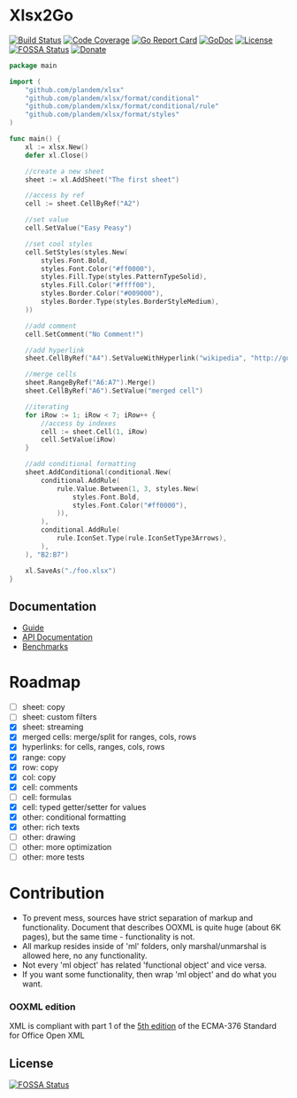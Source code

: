 # Xlsx2Go
[![Build Status](https://travis-ci.org/plandem/xlsx.svg?branch=master)](https://travis-ci.org/plandem/xlsx)
[![Code Coverage](https://codecov.io/gh/plandem/xlsx/branch/master/graph/badge.svg)](https://codecov.io/gh/plandem/xlsx) 
[![Go Report Card](https://goreportcard.com/badge/github.com/plandem/xlsx)](https://goreportcard.com/report/github.com/plandem/xlsx)
[![GoDoc](https://godoc.org/github.com/plandem/xlsx?status.svg)](https://godoc.org/github.com/plandem/xlsx)
[![License](http://img.shields.io/badge/license-MIT-red.svg?style=flat)](https://raw.githubusercontent.com/plandem/xlsx/master/LICENSE) 
[![FOSSA Status](https://app.fossa.io/api/projects/git%2Bgithub.com%2Fplandem%2Fxlsx.svg?type=shield)](https://app.fossa.io/projects/git%2Bgithub.com%2Fplandem%2Fxlsx?ref=badge_shield)
[![Donate](https://img.shields.io/badge/Donate-PayPal-green.svg)](https://www.paypal.me/gayvoronsky)

```go
package main

import (
	"github.com/plandem/xlsx"
	"github.com/plandem/xlsx/format/conditional"
	"github.com/plandem/xlsx/format/conditional/rule"
	"github.com/plandem/xlsx/format/styles"
)

func main() {
	xl := xlsx.New()
	defer xl.Close()

	//create a new sheet
	sheet := xl.AddSheet("The first sheet")

	//access by ref
	cell := sheet.CellByRef("A2")

	//set value
	cell.SetValue("Easy Peasy")

	//set cool styles
	cell.SetStyles(styles.New(
		styles.Font.Bold,
		styles.Font.Color("#ff0000"),
		styles.Fill.Type(styles.PatternTypeSolid),
		styles.Fill.Color("#ffff00"),
		styles.Border.Color("#009000"),
		styles.Border.Type(styles.BorderStyleMedium),
	))

	//add comment
	cell.SetComment("No Comment!")

	//add hyperlink
	sheet.CellByRef("A4").SetValueWithHyperlink("wikipedia", "http://google.com")

	//merge cells
	sheet.RangeByRef("A6:A7").Merge()
	sheet.CellByRef("A6").SetValue("merged cell")

	//iterating
	for iRow := 1; iRow < 7; iRow++ {
		//access by indexes
		cell := sheet.Cell(1, iRow)
		cell.SetValue(iRow)
	}

	//add conditional formatting
	sheet.AddConditional(conditional.New(
		conditional.AddRule(
			rule.Value.Between(1, 3, styles.New(
				styles.Font.Bold,
				styles.Font.Color("#ff0000"),
			)),
		),
		conditional.AddRule(
			rule.IconSet.Type(rule.IconSetType3Arrows),
		),
	), "B2:B7")

	xl.SaveAs("./foo.xlsx")
}
```

## Documentation
* [Guide](https://plandem.github.io/xlsx2go/)
* [API Documentation](https://godoc.org/github.com/plandem/xlsx)
* [Benchmarks](https://github.com/plandem/xlsx-benchmarks)

# Roadmap
- [ ] sheet: copy
- [ ] sheet: custom filters
- [x] sheet: streaming
- [x] merged cells: merge/split for ranges, cols, rows
- [x] hyperlinks: for cells, ranges, cols, rows
- [x] range: copy
- [x] row: copy
- [x] col: copy
- [x] cell: comments
- [ ] cell: formulas
- [x] cell: typed getter/setter for values
- [x] other: conditional formatting
- [x] other: rich texts
- [ ] other: drawing
- [ ] other: more optimization
- [ ] other: more tests

# Contribution 
- To prevent mess, sources have strict separation of markup and functionality. Document that describes OOXML is quite huge (about 6K pages), but the same time - functionality is not.
- All markup resides inside of 'ml' folders, only marshal/unmarshal is allowed here, no any functionality.
- Not every 'ml object' has related 'functional object' and vice versa.
- If you want some functionality, then wrap 'ml object' and do what you want.

### OOXML edition
XML is compliant with part 1 of the [5th edition](http://www.ecma-international.org/publications/standards/Ecma-376.htm) of the ECMA-376 Standard for Office Open XML

## License
[![FOSSA Status](https://app.fossa.io/api/projects/git%2Bgithub.com%2Fplandem%2Fxlsx.svg?type=large)](https://app.fossa.io/projects/git%2Bgithub.com%2Fplandem%2Fxlsx?ref=badge_large)
